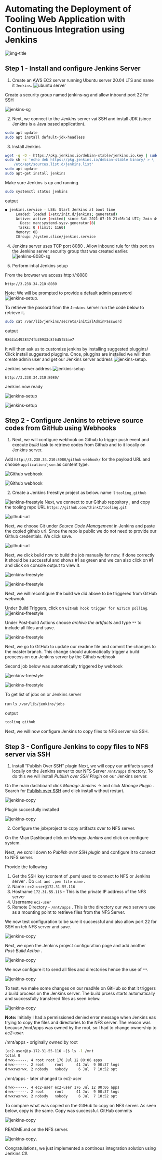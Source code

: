 
<!-- Automating with Continous Integration using Jenkins on Tooling Web Application. -->

# Automating the Deployment of Tooling Web Application with Continuous Integration using Jenkins

![img-title](https://github.com/thinkC/devops-projects/blob/master/img-web-tooling/img-title-p9.png?raw=true)

## Step 1 - Install and configure Jenkins Server

1. Create an AWS EC2 server running Ubuntu server 20.04 LTS and name it `Jenkins`.
![ubuntu server](https://github.com/thinkC/devops-projects/blob/master/img-web-tooling/img7.PNG?raw=true)

Create a security group named jenkins-sg and allow inbound port 22 for SSH

![jenkins-sg](https://github.com/thinkC/devops-projects/blob/master/img-web-tooling/img1-p9.PNG?raw=true)

2. Next, we connect to the _Jenkins_ server vai SSH and install JDK (since Jenkins is a Java based application).

```bash
sudo apt update
sudo apt install default-jdk-headless
```

3. Install Jenkins

```bash
wget -q -O - https://pkg.jenkins.io/debian-stable/jenkins.io.key | sudo apt-key add -
sudo sh -c 'echo deb https://pkg.jenkins.io/debian-stable binary/ > \
    /etc/apt/sources.list.d/jenkins.list'
sudo apt update
sudo apt-get install jenkins
```

Make sure Jenkins is up and running.

```bash
sudo systemctl status jenkins
```

output

```bash
● jenkins.service - LSB: Start Jenkins at boot time
     Loaded: loaded (/etc/init.d/jenkins; generated)
     Active: active (exited) since Sat 2021-07-10 21:05:14 UTC; 2min 4s ago
       Docs: man:systemd-sysv-generator(8)
      Tasks: 0 (limit: 1160)
     Memory: 0B
     CGroup: /system.slice/jenkins.service
```
4. Jenkins server uses TCP port 8080 . Allow inbound rule for this port on the Jenkins server security group that was created earlier.
![jenkins-8080-sg](https://github.com/thinkC/devops-projects/blob/master/img-web-tooling/img2-p9.PNG?raw=true)

5. Perform intial Jenkins setup

From the browser we access http://<Jenkins-Server-Public-IP-Address-or-Public-DNS-Name>:8080

`http://3.238.34.210:8080`

Note: We will be prompted to provide a default admin password
![jenkins-setup](https://github.com/thinkC/devops-projects/blob/master/img-web-tooling/img3-p9.PNG?raw=true).

To retrieve the passord from the `Jenkins` server run the code below to retrieve it.

```bash
sudo cat /var/lib/jenkins/secrets/initialAdminPassword
```

output

```bash
9863a14928474fb39933c8f6d5f55ae7
```
It will then ask us to customize jenkins by installing suggested pluggins/ Click install suggested pluggins. Once, pluggins are installed we will then create admin user and get our Jenkins server address
![jenkins-setup](https://github.com/thinkC/devops-projects/blob/master/img-web-tooling/img4-p9.PNG?raw=true).

Jenkins server address
![jenkins-setup](https://github.com/thinkC/devops-projects/blob/master/img-web-tooling/img5-p9.PNG?raw=true)

`http://3.238.34.210:8080/`

Jenkins now ready

![jenkins-setup](https://github.com/thinkC/devops-projects/blob/master/img-web-tooling/img6-p9.PNG?raw=true)

![jenkins-setup](https://github.com/thinkC/devops-projects/blob/master/img-web-tooling/img7-p9.PNG?raw=true)

## Step 2 - Configure Jenkins to retrieve source codes from GitHub using Webhooks

1. Next, we will configure webhook on Github to trigger push event and execute _build_ task to retrieve codes from Github and to it locally on Jenkins server.

Add `http://3.238.34.210:8080/github-webhook/` for the payload URL and choose `application/json` as content type.

![Github webhook](https://github.com/thinkC/devops-projects/blob/master/img-web-tooling/img8-p9.PNG?raw=true)

![Github webhook](https://github.com/thinkC/devops-projects/blob/master/img-web-tooling/img9-p9.PNG?raw=true)

2. Create a Jenkins freestlye project as below. name it `tooling_github`

![jenkins-freestyle](https://github.com/thinkC/devops-projects/blob/master/img-web-tooling/img10-p9.PNG?raw=true)
Next, we connect to our Github repository , and copy the tooling repo URL `https://github.com/thinkC/tooling.git`

![github-url](https://github.com/thinkC/devops-projects/blob/master/img-web-tooling/img11-p9.PNG?raw=true)

Next, we choose Git under _Source Code Management_ in Jenkins and paste the copied github url. Since the repo is public we do not need to provide our Github credentials. We click save.

![github-url](https://github.com/thinkC/devops-projects/blob/master/img-web-tooling/img12-p9.PNG?raw=true)

Next, we click build now to build the job manually for now, if done correctly it should be successful and shows #1 as green and we can also click on #1 and click on console output to view it. 

![jenkins-freestyle](https://github.com/thinkC/devops-projects/blob/master/img-web-tooling/img13-p9.PNG?raw=true)

![jenkins-freestyle](https://github.com/thinkC/devops-projects/blob/master/img-web-tooling/img14-p9.PNG?raw=true)

Next, we will reconfigure the build we did above to be triggered from GitHub webwook.

Under Build Triggers, click on `GitHub hook trigger for GITScm polling`.
![jenkins-freestyle](https://github.com/thinkC/devops-projects/blob/master/img-web-tooling/img15-p9.PNG?raw=true)

Under Post-build Actions choose _archive the artifacts_ and type `**` to include all files and save.

![jenkins-freestyle](https://github.com/thinkC/devops-projects/blob/master/img-web-tooling/img16-p9.PNG?raw=true)

Next, we go to GitHub to update our readme file and commit the changes to the master branch. This change should automatically trigger a build preocess on our Jenkins server by the Github webhook 

Second job below was automatically triggered by webhook

![jenkins-freestyle](https://github.com/thinkC/devops-projects/blob/master/img-web-tooling/img17-p9.PNG?raw=true)

![jenkins-freestyle](https://github.com/thinkC/devops-projects/blob/master/img-web-tooling/img18-p9.PNG?raw=true)

To get list of jobs on or Jenkins server

run `ls /var/lib/jenkins/jobs`

output

```bash
tooling_github
```

Next, we will now configure Jenkins to copy files to NFS server via SSH.

## Step 3 - Configure Jenkins to copy files to NFS server via SSH

1. Install "Publish Over SSH" plugin
Next, we will copy our artifacts saved locally on the Jenkins server to our NFS Server `/mnt/apps` directory. To do this we will install _Publish over SSH Plugin_ on our Jenkins server.

On the main dashboard click _Manage Jenkins_ -> and click _Manage Plugin_ . Search for [Publish over SSH](https://plugins.jenkins.io/publish-over-ssh/) and click install without restart.

![jenkins-copy](./img-web-tooling/img19-p9.png)

Plugin succesfully installed

![jenkins-copy](https://github.com/thinkC/devops-projects/blob/master/img-web-tooling/img20-p9.PNG)

2. Configure the job/project to copy artifacts over to NFS server.

On the Mian Dashboard click on _Manage Jenkins_ and click on configure system.

Next, we scroll down to _Publish over SSH plugin_ and configure it to connect to NFS server.

Provide the following
1. Get the SSH key (content of .pem) used to connect to NFS or Jenkins server . Do `cat and .pem file name` .
2. Name : `ec2-user@172.31.55.116`
3. Hostname `172.31.55.116` - This is the private IP address of the NFS server
4. Username `ec2-user`
5. Remote Directory - `/mnt/apps` . This is the directory our web servers use as a mounting point to retrieve files from the NFS Server.

We now test configuration to be sure it successful and also allow port 22 for SSH on teh NFS server and save.

![jenkins-copy](./img-web-tooling/img21-p9.png)

Next, we open the Jenkins project configuration page and add another _Post-Build Action_ .

![jenkins-copy](https://github.com/thinkC/devops-projects/blob/master/img-web-tooling/img22-p9.PNG?raw=true)

We now configure it to send all files and directories hence the use of `**`.
<!-- Check out more pattern to choose which files to send [here](http://ant.apache.org/manual/dirtasks.html#patterns) -->

![jenkins-copy](https://github.com/thinkC/devops-projects/blob/master/img-web-tooling/img23-p9.PNG?raw=true)

To test, we make some changes on our readMe on GitHub so that it triggers a build process on the Jenkins server.
The build prcess starts automatically and successfully transfered files as seen below.

![jenkins-copy](./img-web-tooling/img24-p9.png)

**Note:**  Initially I had a permissioned denied error message when Jenkins eas trying to copy the files and directories to the NFS server. The reason was because /mnt/apps was owned by the root, so I had to change ownership to _ec2-user_.

/mnt/apps - originally owned by root
```bash
[ec2-user@ip-172-31-55-116 ~]$ ls -l /mnt
total 0
drwx------. 4 root root 176 Jul 12 00:06 apps
drwx------. 2 root     root      41 Jul  9 00:37 logs
drwxrwxrwx. 2 nobody   nobody     6 Jul  7 10:52 opt
```

/mnt/apps - later changed to ec2-user 
```bash
drwx------. 4 ec2-user ec2-user 176 Jul 12 00:06 apps
drwx------. 2 root     root      41 Jul  9 00:37 logs
drwxrwxrwx. 2 nobody   nobody     6 Jul  7 10:52 opt
```
To compare what was copied on the GitHub to copy on NFS server. As seen below, copy is the same. Copy was successful.
GitHub commits

![jenkins-copy](https://github.com/thinkC/devops-projects/blob/master/img-web-tooling/img25-p9.PNG?raw=true)

README.md on the NFS server.

![jenkins-copy](https://github.com/thinkC/devops-projects/blob/master/img-web-tooling/img26-p9.PNG?raw=true).

Congratulations, we just implemented a continous integration solution using Jenkins CI!.